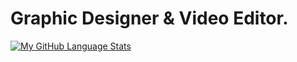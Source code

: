 # Graphic Designer & Video Editor.

  [![My GitHub Language Stats](https://github-readme-stats.vercel.app/api/top-langs/?username=azuriaaa&langs_count=5&theme=tokyonight)]()
